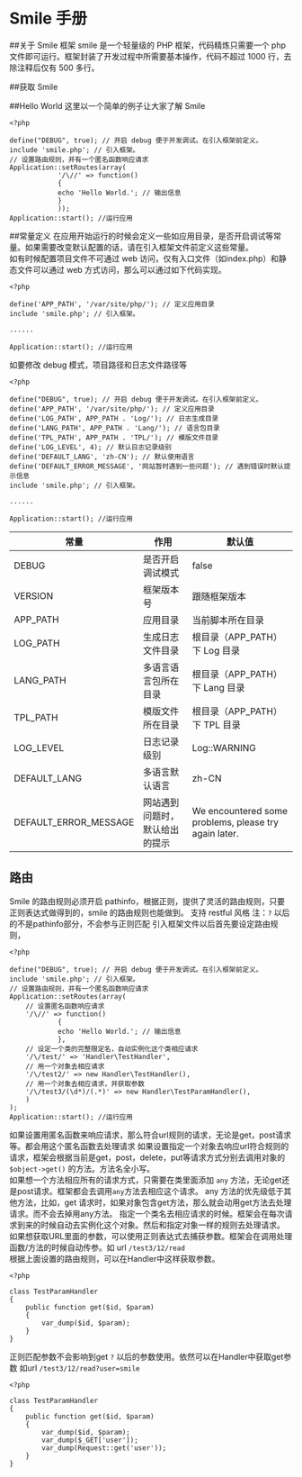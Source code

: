 Smile 手册
====

##关于 Smile 框架
smile 是一个轻量级的 PHP 框架，代码精炼只需要一个 php 文件即可运行。框架封装了开发过程中所需要基本操作，代码不超过 1000 行，去除注释后仅有 500 多行。

##获取 Smile 



##Hello World
这里以一个简单的例子让大家了解 Smile

```
<?php

define("DEBUG", true); // 开启 debug 便于开发调试。在引入框架前定义。
include 'smile.php'; // 引入框架。
// 设置路由规则，并有一个匿名函数响应请求
Application::setRoutes(array(
			'/\//' => function()
			{
			echo 'Hello World.'; // 输出信息
			}
			));
Application::start(); //运行应用
```
##常量定义
在应用开始运行的时候会定义一些如应用目录，是否开启调试等常量。如果需要改变默认配置的话，请在引入框架文件前定义这些常量。  
如有时候配置项目文件不可通过 web 访问，仅有入口文件（如index.php）和静态文件可以通过 web 方式访问，那么可以通过如下代码实现。  

```
<?php

define('APP_PATH', '/var/site/php/'); // 定义应用目录
include 'smile.php'; // 引入框架。

......

Application::start(); //运行应用

```
如要修改 debug 模式，项目路径和日志文件路径等

```
<?php

define("DEBUG", true); // 开启 debug 便于开发调试。在引入框架前定义。
define('APP_PATH', '/var/site/php/'); // 定义应用目录
define('LOG_PATH', APP_PATH . 'Log/'); // 日志生成目录
define('LANG_PATH', APP_PATH . 'Lang/'); // 语言包目录
define('TPL_PATH', APP_PATH . 'TPL/'); // 模版文件目录
define('LOG_LEVEL', 4); // 默认日志记录级别
define('DEFAULT_LANG', 'zh-CN'); // 默认使用语言
define('DEFAULT_ERROR_MESSAGE', '网站暂时遇到一些问题'); // 遇到错误时默认提示信息
include 'smile.php'; // 引入框架。

......

Application::start(); //运行应用

```

| 常量					| 作用   |默认值|
| ------				| ----- |-----|
| DEBUG					|   是否开启调试模式|    false     |
| VERSION				|   框架版本号|     跟随框架版本    |
| APP_PATH				|   应用目录| 当前脚本所在目录  |
| LOG_PATH				|  生成日志文件目录 |  根目录（APP_PATH）下 Log 目录 |
| LANG_PATH				|  多语言语言包所在目录 |  根目录（APP_PATH）下 Lang 目录 |
| TPL_PATH				|  模版文件所在目录 |  根目录（APP_PATH）下 TPL 目录 |
| LOG_LEVEL				|  日志记录级别 | Log::WARNING   |
| DEFAULT_LANG			| 多语言默认语言  | zh-CN  |
| DEFAULT_ERROR_MESSAGE	|  网站遇到问题时，默认给出的提示 | We encountered some problems, please try again later.|


## 路由
Smile 的路由规则必须开启 pathinfo，根据正则，提供了灵活的路由规则，只要正则表达式做得到的，smile 的路由规则也能做到。
支持 restful 风格
注：`?` 以后的不是pathinfo部分，不会参与正则匹配
引入框架文件以后首先要设定路由规则，

```
<?php

define("DEBUG", true); // 开启 debug 便于开发调试。在引入框架前定义。
include 'smile.php'; // 引入框架。
// 设置路由规则，并有一个匿名函数响应请求
Application::setRoutes(array(
	// 设置匿名函数响应请求
	'/\//' => function()
			{
			echo 'Hello World.'; // 输出信息
			},
	// 设定一个类的完整限定名，自动实例化这个类相应请求
	'/\/test/' => 'Handler\TestHandler',
	// 用一个对象去相应请求
	'/\/test2/' => new Handler\TestHandler(),
	// 用一个对象去相应请求，并获取参数
	'/\/test3/(\d*)/(.*)' => new Handler\TestParamHandler(),
	)
);
Application::start(); //运行应用
```
如果设置用匿名函数来响应请求，那么符合url规则的请求，无论是get，post请求等。都会用这个匿名函数去处理请求
如果设置指定一个对象去响应url符合规则的请求，框架会根据当前是get，post，delete，put等请求方式分别去调用对象的`$object->get()` 的方法。方法名全小写。  
如果想一个方法相应所有的请求方式，只需要在类里面添加 `any` 方法，无论get还是post请求。框架都会去调用`any`方法去相应这个请求。 any 方法的优先级低于其他方法，比如，get 请求时，如果对象包含get方法，那么就会动用get方法去处理请求。而不会去掉用any方法。
指定一个类名去相应请求的时候。框架会在每次请求到来的时候自动去实例化这个对象。然后和指定对象一样的规则去处理请求。
如果想获取URL里面的参数，可以使用正则表达式去捕获参数。框架会在调用处理函数/方法的时候自动传参。如 url `/test3/12/read`  
根据上面设置的路由规则，可以在Handler中这样获取参数。

```
<?php

class TestParamHandler
{
	public function get($id, $param)
	{
		var_dump($id, $param);
	}
}
```
正则匹配参数不会影响到get `?` 以后的参数使用。依然可以在Handler中获取get参数 如url `/test3/12/read?user=smile`

```
<?php

class TestParamHandler
{
	public function get($id, $param)
	{
		var_dump($id, $param);
		var_dump($_GET['user']);
		var_dump(Request::get('user'));
	}
}
```
